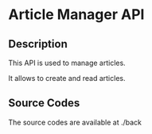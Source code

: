 # Article Manager API

## Description
This API is used to manage articles. 

It allows to create and read articles.

## Source Codes
The source codes are available at ./back

